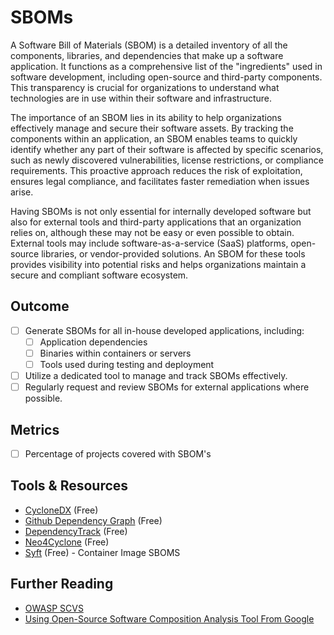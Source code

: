# SBOMs

A Software Bill of Materials (SBOM) is a detailed inventory of all the components, libraries, and dependencies that make up a software application. It functions as a comprehensive list of the "ingredients" used in software development, including open-source and third-party components. This transparency is crucial for organizations to understand what technologies are in use within their software and infrastructure.

The importance of an SBOM lies in its ability to help organizations effectively manage and secure their software assets. By tracking the components within an application, an SBOM enables teams to quickly identify whether any part of their software is affected by specific scenarios, such as newly discovered vulnerabilities, license restrictions, or compliance requirements. This proactive approach reduces the risk of exploitation, ensures legal compliance, and facilitates faster remediation when issues arise.

Having SBOMs is not only essential for internally developed software but also for external tools and third-party applications that an organization relies on, although these may not be easy or even possible to obtain. External tools may include software-as-a-service (SaaS) platforms, open-source libraries, or vendor-provided solutions. An SBOM for these tools provides visibility into potential risks and helps organizations maintain a secure and compliant software ecosystem.

## Outcome

- [ ] Generate SBOMs for all in-house developed applications, including:
  - [ ] Application dependencies
  - [ ] Binaries within containers or servers
  - [ ] Tools used during testing and deployment
- [ ] Utilize a dedicated tool to manage and track SBOMs effectively.
- [ ] Regularly request and review SBOMs for external applications where possible.

## Metrics

- [ ] Percentage of projects covered with SBOM's

## Tools & Resources

- [CycloneDX](https://cyclonedx.org/) (Free)
- [Github Dependency Graph](https://docs.github.com/en/code-security/supply-chain-security/understanding-your-software-supply-chain/about-the-dependency-graph) (Free)
- [DependencyTrack](https://dependencytrack.org/) (Free)
- [Neo4Cyclone](https://github.com/javixeneize/neo4cyclone) (Free)
- [Syft](https://github.com/anchore/syft/) (Free) - Container Image SBOMS

## Further Reading

- [OWASP SCVS](https://scvs.owasp.org/)
- [Using Open-Source Software Composition Analysis Tool From Google](https://medium.com/@theowni/using-open-source-software-composition-analysis-tool-from-google-70fef62ec104)
